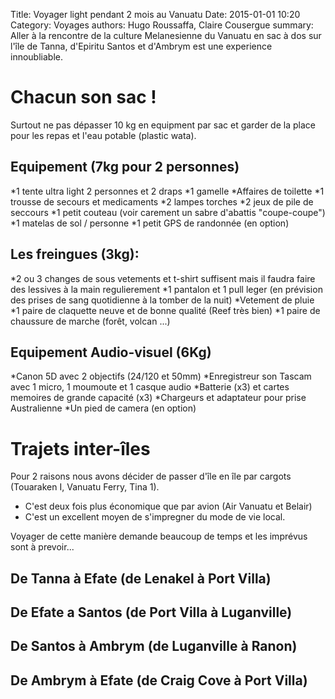 Title: Voyager light pendant 2 mois au Vanuatu
Date: 2015-01-01 10:20
Category: Voyages
authors: Hugo Roussaffa, Claire Cousergue
summary:  Aller à la rencontre de la culture Melanesienne du Vanuatu en sac à dos sur l'île de Tanna, d'Epiritu Santos et d'Ambrym est une experience innoubliable.

Chacun son sac !
=
Surtout ne pas dépasser 10 kg en equipment par sac et garder de la place pour les repas et l'eau potable (plastic wata).

Equipement (7kg pour 2 personnes)
-
*1 tente ultra light 2 personnes et 2 draps 
*1 gamelle
*Affaires de toilette
*1 trousse de secours et medicaments 
*2 lampes torches
*2 jeux de pile de seccours
*1 petit couteau (voir carement un sabre d'abattis "coupe-coupe")
*1 matelas de sol / personne
*1 petit GPS de randonnée (en option)

Les freingues (3kg):
-
*2 ou 3 changes de sous vetements et t-shirt suffisent mais il faudra faire des lessives à la main regulierement
*1 pantalon et 1 pull leger (en prévision des prises de sang quotidienne à la tomber de la nuit)
*Vetement de pluie
*1 paire de claquette neuve et de bonne qualité (Reef très bien)
*1 paire de chaussure de marche (forêt, volcan ...)

Equipement Audio-visuel (6Kg)
-
*Canon 5D avec 2 objectifs (24/120 et 50mm)
*Enregistreur son Tascam avec 1 micro, 1 moumoute et 1 casque audio
*Batterie (x3) et cartes memoires de grande capacité (x3)
*Chargeurs et adaptateur pour prise Australienne
*Un pied de camera (en option)

Trajets inter-îles
=
Pour 2 raisons nous avons décider de passer d'île en île par cargots (Touaraken I, Vanuatu Ferry, Tina 1). 
* C'est deux fois plus économique que par avion (Air Vanuatu et Belair)
* C'est un excellent moyen de s'impregner du mode de vie local.

Voyager de cette manière demande beaucoup de temps et les imprévus sont à prevoir...

De Tanna à Efate (de Lenakel à Port Villa)
-

De Efate a Santos (de Port Villa à Luganville)
-

De Santos à Ambrym (de Luganville à Ranon)
-

De Ambrym à Efate (de Craig Cove à Port Villa)
-


